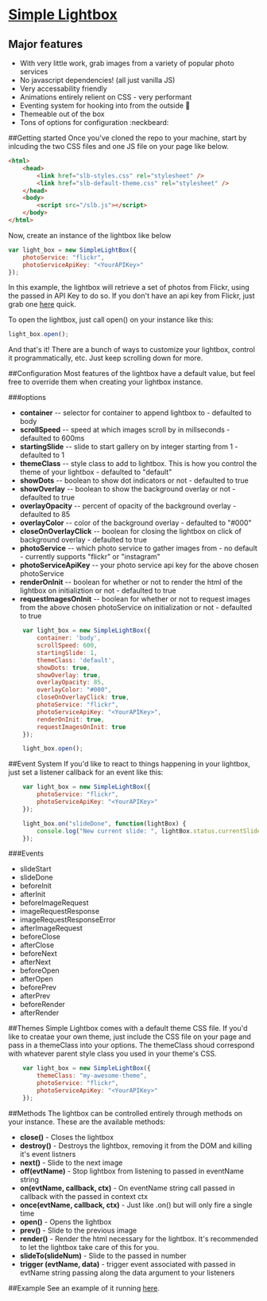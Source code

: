 # [Simple Lightbox](http://www.dominic-c.com/simple-lightbox) 

## Major features
* With very little work, grab images from a variety of popular photo services 
* No javascript dependencies! (all just vanilla JS)
* Very accessability friendly
* Animations entirely relient on CSS - very performant
* Eventing system for hooking into from the outside :loudspeaker:
* Themeable out of the box
* Tons of options for configuration :neckbeard:

##Getting started
Once you've cloned the repo to your machine, start by inlcuding the two CSS files and one JS file on your page like below.

```html
<html>
	<head>
		<link href="slb-styles.css" rel="stylesheet" />
		<link href="slb-default-theme.css" rel="stylesheet" />
	</head>
	<body>
		<script src="/slb.js"></script>
	</body>
</html>
```

Now, create an instance of the lightbox like below

```js
var light_box = new SimpleLightBox({
	photoService: "flickr", 
	photoServiceApiKey: "<YourAPIKey>"
});
```

In this example, the lightbox will retrieve a set of photos from Flickr, using the passed in API Key to do so. If you don't have an api key from Flickr, just grab one [here](https://www.flickr.com/services/apps/create/) quick.

To open the lightbox, just call open() on your instance like this:
```js
light_box.open();
```
And that's it! There are a bunch of ways to customize your lightbox, control it programmatically, etc. Just keep scrolling down for more. 

##Configuration
Most features of the lightbox have a default value, but feel free to override them when creating your lightbox instance.

###options
* **container** -- 
	selector for container to append lightbox to - defaulted to body
* **scrollSpeed** -- 
	speed at which images scroll by in millseconds - defaulted to 600ms
* **startingSlide** -- 
	slide to start gallery on by integer starting from 1 - defaulted to 1
* **themeClass** -- 
	style class to add to lightbox. This is how you control the theme of your lightbox - defaulted to "default"
* **showDots** -- 
	boolean to show dot indicators or not - defaulted to true
* **showOverlay** -- 
	boolean to show the background overlay or not - defaulted to true
* **overlayOpacity** -- 
	percent of opacity of the background overlay - defaulted to 85
* **overlayColor** -- 
	color of the background overlay - defaulted to "#000"
* **closeOnOverlayClick** -- 
	boolean for closing the lightbox on click of background overlay - defaulted to true
* **photoService** -- 
	which photo service to gather images from - no default - currently supports "flickr" or "instagram"
* **photoServiceApiKey** -- 
	your photo service api key for the above chosen photoService
* **renderOnInit** -- 
	boolean for whether or not to render the html of the lightbox on initializtion or not - defaulted to true
* **requestImagesOnInit** -- 
	boolean for whether or not to request images from the above chosen photoService on initialization or not - defaulted to true

```js
	var light_box = new SimpleLightBox({
		container: 'body',
		scrollSpeed: 600,
		startingSlide: 1,
		themeClass: 'default',
		showDots: true,
		showOverlay: true,
		overlayOpacity: 85,
		overlayColor: "#000",
		closeOnOverlayClick: true,
		photoService: "flickr", 
		photoServiceApiKey: "<YourAPIKey>",
		renderOnInit: true,
		requestImagesOnInit: true
	});

	light_box.open();
```
##Event System
If you'd like to react to things happening in your lightbox, just set a listener callback for an event like this:

```js
	var light_box = new SimpleLightBox({
		photoService: "flickr", 
		photoServiceApiKey: "<YourAPIKey>"
	});

	light_box.on("slideDone", function(lightBox) {
		console.log("New current slide: ", lightBox.status.currentSlide);
	});
```

###Events
* slideStart
* slideDone
* beforeInit
* afterInit
* beforeImageRequest
* imageRequestResponse
* imageRequestResponseError
* afterImageRequest
* beforeClose
* afterClose
* beforeNext
* afterNext
* beforeOpen
* afterOpen
* beforePrev
* afterPrev
* beforeRender
* afterRender

##Themes
Simple Lightbox comes with a default theme CSS file. If you'd like to creatae your own theme, just include the CSS file on your page and pass in a themeClass into your options. The themeClass shoud correspond with whatever parent style class you used in your theme's CSS.

```js
	var light_box = new SimpleLightBox({
		themeClass: "my-awesome-theme",
		photoService: "flickr", 
		photoServiceApiKey: "<YourAPIKey>"
	});
```

##Methods
The lightbox can be controlled entirely through methods on your instance. These are the available methods:

* **close()** - Closes the lightbox
* **destroy()** - Destroys the lightbox, removing it from the DOM and killing it's event listners
* **next()** - Slide to the next image
* **off(evtName)** - Stop lightbox from listening to passed in eventName string
* **on(evtName, callback, ctx)** - On eventName string call passed in callback with the passed in context ctx
* **once(evtName, callback, ctx)** - Just like .on() but will only fire a single time
* **open()** - Opens the lightbox
* **prev()** - Slide to the previous image
* **render()** - Render the html necessary for the lightbox. It's recommended to let the lightbox take care of this for you. 
* **slideTo(slideNum)** - Slide to the passed in number
* **trigger (evtName, data)** - trigger event associated with passed in evtName string passing along the data argument to your listeners

##Example
See an example of it running [here](http://www.dominic-c.com/simple-lightbox).